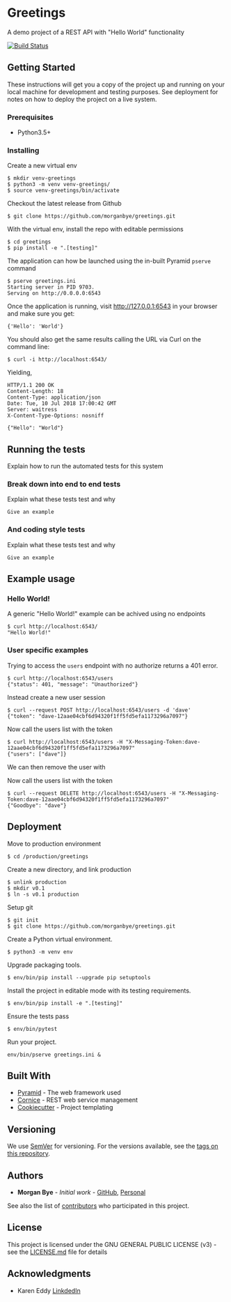 # Greetings

A demo project of a REST API with "Hello World" functionality

[![Build Status](https://travis-ci.org/morganbye/greetings.svg?branch=dev)](https://travis-ci.org/morganbye/greetings)

## Getting Started

These instructions will get you a copy of the project up and running on your local machine for development and testing 
purposes. See deployment for notes on how to deploy the project on a live system.

### Prerequisites

- Python3.5+

### Installing

Create a new virtual env

```
$ mkdir venv-greetings
$ python3 -m venv venv-greetings/
$ source venv-greetings/bin/activate
```

Checkout the latest release from Github

```
$ git clone https://github.com/morganbye/greetings.git
```

With the virtual env, install the repo with editable permissions

```
$ cd greetings
$ pip install -e ".[testing]"
```

The application can how be launched using the in-built Pyramid `pserve` command 

```
$ pserve greetings.ini
Starting server in PID 9703.
Serving on http://0.0.0.0:6543
```

Once the application is running, visit http://127.0.0.1:6543 in your browser and make sure you get:

```
{'Hello': 'World'}
```

You should also get the same results calling the URL via Curl on the command line:

```
$ curl -i http://localhost:6543/
```

Yielding,

```
HTTP/1.1 200 OK
Content-Length: 18
Content-Type: application/json
Date: Tue, 10 Jul 2018 17:00:42 GMT
Server: waitress
X-Content-Type-Options: nosniff

{"Hello": "World"}
```

## Running the tests

Explain how to run the automated tests for this system

### Break down into end to end tests

Explain what these tests test and why

```
Give an example
```

### And coding style tests

Explain what these tests test and why

```
Give an example
```

## Example usage

### Hello World!

A generic "Hello World!" example can be achived using no endpoints
 
```
$ curl http://localhost:6543/
"Hello World!"

```

### User specific examples

Trying to access the `users` endpoint with no authorize returns a 401 error.

```
$ curl http://localhost:6543/users
{"status": 401, "message": "Unauthorized"}
```

Instead create a new user session

```
$ curl --request POST http://localhost:6543/users -d 'dave'
{"token": "dave-12aae04cbf6d94320f1ff5fd5efa1173296a7097"}
```

Now call the users list with the token

```
$ curl http://localhost:6543/users -H "X-Messaging-Token:dave-12aae04cbf6d94320f1ff5fd5efa1173296a7097"
{"users": ["dave"]}
```

We can then remove the user with

Now call the users list with the token

```
$ curl --request DELETE http://localhost:6543/users -H "X-Messaging-Token:dave-12aae04cbf6d94320f1ff5fd5efa1173296a7097"
{"Goodbye": "dave"}
```

## Deployment

Move to production environment

```
$ cd /production/greetings
```

Create a new directory, and link production

```
$ unlink production
$ mkdir v0.1
$ ln -s v0.1 production
```

Setup git

```
$ git init
$ git clone https://github.com/morganbye/greetings.git
```

Create a Python virtual environment.

```
$ python3 -m venv env
```

Upgrade packaging tools.

```
$ env/bin/pip install --upgrade pip setuptools
```
Install the project in editable mode with its testing requirements.

```
$ env/bin/pip install -e ".[testing]"
```

Ensure the tests pass

```
$ env/bin/pytest
```

Run your project.

```
env/bin/pserve greetings.ini &
```

## Built With

* [Pyramid](https://trypyramid.com/) - The web framework used
* [Cornice](https://cornice.readthedocs.io/en/latest/) - REST web service management
* [Cookiecutter](https://cookiecutter.readthedocs.io/en/latest/) - Project templating

## Versioning

We use [SemVer](http://semver.org/) for versioning. For the versions available, see the [tags on this repository](https://github.com/your/project/tags). 

## Authors

* **Morgan Bye** - *Initial work* - [GitHub](https://github.com/morganbye), [Personal](http://morganbye.com)

See also the list of [contributors](https://github.com/morganbye/greetings/graphs/contributors) who participated in this project.

## License

This project is licensed under the GNU GENERAL PUBLIC LICENSE (v3) - see the [LICENSE.md](LICENSE.md) file for details

## Acknowledgments

* Karen Eddy [LinkdedIn](https://www.linkedin.com/in/karen-eddy-45975aab/)

